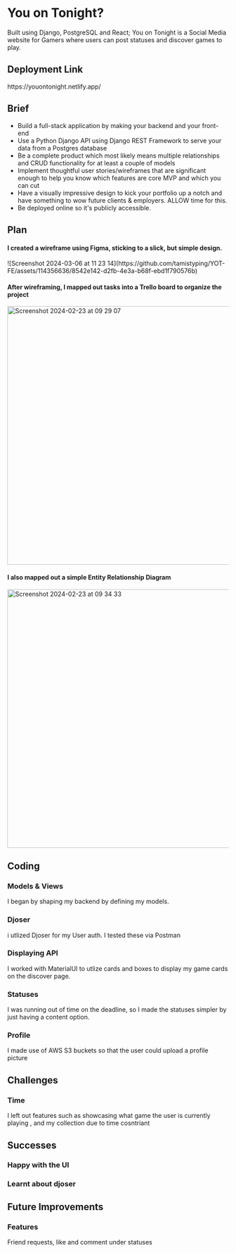 <h1>You on Tonight?</h1>
<p>Built using Django, PostgreSQL and React; You on Tonight is a Social Media website for Gamers where users can post statuses and discover games to play.</p>

<h2>Deployment Link</h2>
<p>https://youontonight.netlify.app/</p>

<h2>Brief</h2>
<ul>
  <li>Build a full-stack application by making your backend and your front-end</li>
  <li>Use a Python Django API using Django REST Framework to serve your data from a Postgres database</li>
  <li>Be a complete product which most likely means multiple relationships and CRUD functionality for at least a couple of models</li>
  <li>Implement thoughtful user stories/wireframes that are significant enough to help you know which features are core MVP and which you can cut</li>
  <li>Have a visually impressive design to kick your portfolio up a notch and have something to wow future clients & employers. ALLOW time for this.</li>
  <li>Be deployed online so it's publicly accessible.</li>
</ul>

<h2>Plan</h2>
<h4>I created a wireframe using Figma, sticking to a slick, but simple design.</h4>
![Screenshot 2024-03-06 at 11 23 14](https://github.com/tamistyping/YOT-FE/assets/114356636/8542e142-d2fb-4e3a-b68f-ebd1f790576b)

<H4>After wireframing, I mapped out tasks into a Trello board to organize the project</H4>
<img width="588" alt="Screenshot 2024-02-23 at 09 29 07" src="https://github.com/tamistyping/YOT-FE/assets/114356636/054c5a83-faac-41c0-8bf5-07c644c7c0ba">


<h4>I also mapped out a simple Entity Relationship Diagram</h4>
<img width="588" alt="Screenshot 2024-02-23 at 09 34 33" src="https://github.com/tamistyping/YOT-FE/assets/114356636/446900e0-349b-4c17-8d3f-8b6e2a8c61b0">


<h2>Coding</h2>

<h3>Models & Views</h3>
<p>I began by shaping my backend by defining my models.</p>

<h3>Djoser</h3>
<p>i utlized Djoser for my User auth. I tested these via Postman</p>

<h3>Displaying API</h3>
<p>I worked with MaterialUI to utlize cards and boxes to display my game cards on the discover page.</p>

<h3>Statuses</h3>
<p>I was running out of time on the deadline, so I made the statuses simpler by just having a content option.</p>

<h3>Profile</h3>
<p>I made use of AWS S3 buckets so that the user could upload a profile picture</p>

<h2>Challenges</h2>
<h3>Time</h3>
<p>I left out features such as showcasing what game the user is currently playing , and my collection due to time cosntriant</p>

<h2>Successes</h2>
<h3>Happy with the UI</h3>
<h3>Learnt about djoser</h3>

<h2>Future Improvements</h2>
<h3>Features</h3>
<p>Friend requests, like and comment under statuses</p>
